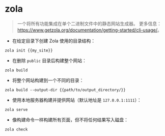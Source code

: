 # zola

> 一个将所有功能集成在单个二进制文件中的静态网站生成器。
> 更多信息：<https://www.getzola.org/documentation/getting-started/cli-usage/>。

- 在给定目录下创建 Zola 使用的目录结构：

`zola init {{my_site}}`

- 在删除 `public` 目录后构建整个网站：

`zola build`

- 将整个网站构建到一个不同的目录：

`zola build --output-dir {{path/to/output_directory/}}`

- 使用本地服务器构建并提供网站（默认地址是 `127.0.0.1:1111`）：

`zola serve`

- 像构建命令一样构建所有页面，但不将任何结果写入磁盘：

`zola check`